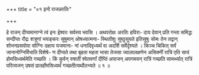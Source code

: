 +++
title = "०१ इनो राजन्नरतिः"

+++

हे राजन् दीप्यमानाग्ने त्वं इनः ईश्वरः सर्वस्य भवसि । अथपरोक्षः अरतिः हविरा- दाय देवान् प्रति गन्ता समिद्धः सन्दीप्तः रौद्रः शत्रूणां भयङ्करः सुषुमान् ओषध्यात्मना- स्थितोंशुः सुष्ठुसूयते इतिसुषुः सोमः तेन तद्वान् शोभनप्रसवोवा सोग्निः दक्षाय यजमाना- नां धनादिवृध्यर्थं वा अदर्शि सर्वैर्दृश्यते । किञ्च चिकित् सर्वं जानानोग्निर्विभाति विशेषे- ण दीप्यते तथा बृहता महता भासा तेजसा ज्वालालक्षणेन असिक्नीं रात्रिं एति सायं होमसिध्यर्थमेति गच्छति । किं कुर्वन् रुशतीं श्वेतवर्णां दीप्तिं अपाजन् अपगमयन् रात्रिं गच्छति सामर्थ्यात् रात्रिं परित्यजन् उषसं प्रातर्होमसिध्यर्थं गच्छतीत्यर्थोलभ्यते ॥ १ ॥